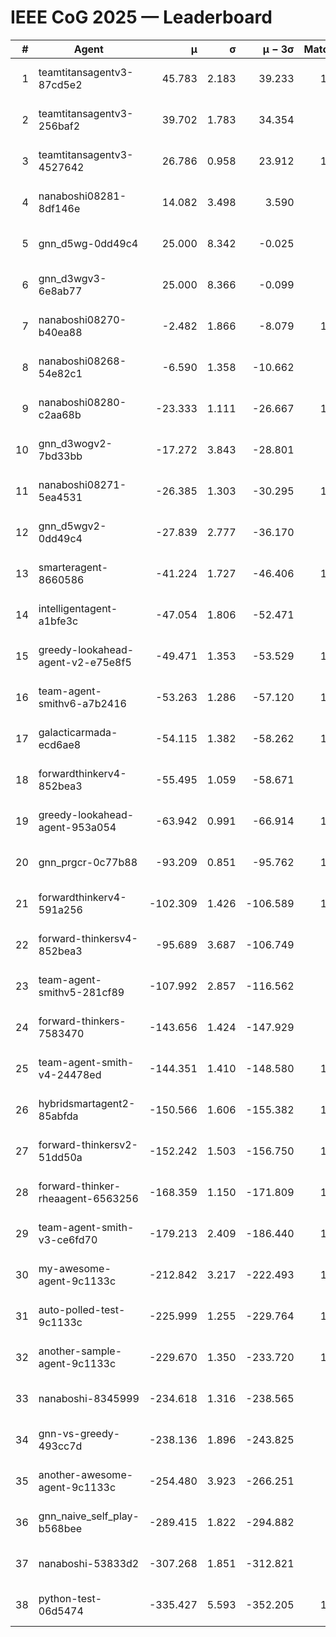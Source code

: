 # IEEE CoG 2025 — Leaderboard

| # | Agent | μ | σ | μ − 3σ | Matches | Updated |
|---:|---|---:|---:|---:|---:|---|
| 1 | teamtitansagentv3-87cd5e2 | 45.783 | 2.183 | 39.233 | 1140 | 2025-08-28 20:28 |
| 2 | teamtitansagentv3-256baf2 | 39.702 | 1.783 | 34.354 | 960 | 2025-08-28 20:28 |
| 3 | teamtitansagentv3-4527642 | 26.786 | 0.958 | 23.912 | 1060 | 2025-08-28 20:28 |
| 4 | nanaboshi08281-8df146e | 14.082 | 3.498 | 3.590 | 50 | 2025-08-28 20:28 |
| 5 | gnn_d5wg-0dd49c4 | 25.000 | 8.342 | -0.025 | 20 | 2025-08-28 20:28 |
| 6 | gnn_d3wgv3-6e8ab77 | 25.000 | 8.366 | -0.099 | 80 | 2025-08-28 20:28 |
| 7 | nanaboshi08270-b40ea88 | -2.482 | 1.866 | -8.079 | 1140 | 2025-08-28 20:28 |
| 8 | nanaboshi08268-54e82c1 | -6.590 | 1.358 | -10.662 | 980 | 2025-08-28 20:28 |
| 9 | nanaboshi08280-c2aa68b | -23.333 | 1.111 | -26.667 | 1200 | 2025-08-28 20:28 |
| 10 | gnn_d3wogv2-7bd33bb | -17.272 | 3.843 | -28.801 | 68 | 2025-08-28 20:28 |
| 11 | nanaboshi08271-5ea4531 | -26.385 | 1.303 | -30.295 | 1560 | 2025-08-28 20:28 |
| 12 | gnn_d5wgv2-0dd49c4 | -27.839 | 2.777 | -36.170 | 40 | 2025-08-28 20:28 |
| 13 | smarteragent-8660586 | -41.224 | 1.727 | -46.406 | 1130 | 2025-08-28 20:28 |
| 14 | intelligentagent-a1bfe3c | -47.054 | 1.806 | -52.471 | 924 | 2025-08-28 20:28 |
| 15 | greedy-lookahead-agent-v2-e75e8f5 | -49.471 | 1.353 | -53.529 | 1270 | 2025-08-28 20:28 |
| 16 | team-agent-smithv6-a7b2416 | -53.263 | 1.286 | -57.120 | 1180 | 2025-08-28 20:28 |
| 17 | galacticarmada-ecd6ae8 | -54.115 | 1.382 | -58.262 | 1080 | 2025-08-28 20:28 |
| 18 | forwardthinkerv4-852bea3 | -55.495 | 1.059 | -58.671 | 896 | 2025-08-28 20:28 |
| 19 | greedy-lookahead-agent-953a054 | -63.942 | 0.991 | -66.914 | 1280 | 2025-08-28 20:28 |
| 20 | gnn_prgcr-0c77b88 | -93.209 | 0.851 | -95.762 | 1030 | 2025-08-28 20:28 |
| 21 | forwardthinkerv4-591a256 | -102.309 | 1.426 | -106.589 | 1147 | 2025-08-28 20:28 |
| 22 | forward-thinkersv4-852bea3 | -95.689 | 3.687 | -106.749 | 882 | 2025-08-28 20:28 |
| 23 | team-agent-smithv5-281cf89 | -107.992 | 2.857 | -116.562 | 940 | 2025-08-28 20:28 |
| 24 | forward-thinkers-7583470 | -143.656 | 1.424 | -147.929 | 920 | 2025-08-28 20:28 |
| 25 | team-agent-smith-v4-24478ed | -144.351 | 1.410 | -148.580 | 1178 | 2025-08-28 20:28 |
| 26 | hybridsmartagent2-85abfda | -150.566 | 1.606 | -155.382 | 1077 | 2025-08-28 20:28 |
| 27 | forward-thinkersv2-51dd50a | -152.242 | 1.503 | -156.750 | 1110 | 2025-08-28 20:28 |
| 28 | forward-thinker-rheaagent-6563256 | -168.359 | 1.150 | -171.809 | 1150 | 2025-08-28 20:28 |
| 29 | team-agent-smith-v3-ce6fd70 | -179.213 | 2.409 | -186.440 | 1278 | 2025-08-28 20:28 |
| 30 | my-awesome-agent-9c1133c | -212.842 | 3.217 | -222.493 | 1160 | 2025-08-28 20:28 |
| 31 | auto-polled-test-9c1133c | -225.999 | 1.255 | -229.764 | 1220 | 2025-08-28 20:28 |
| 32 | another-sample-agent-9c1133c | -229.670 | 1.350 | -233.720 | 1180 | 2025-08-28 20:28 |
| 33 | nanaboshi-8345999 | -234.618 | 1.316 | -238.565 | 920 | 2025-08-28 20:28 |
| 34 | gnn-vs-greedy-493cc7d | -238.136 | 1.896 | -243.825 | 820 | 2025-08-28 20:28 |
| 35 | another-awesome-agent-9c1133c | -254.480 | 3.923 | -266.251 | 960 | 2025-08-28 20:28 |
| 36 | gnn_naive_self_play-b568bee | -289.415 | 1.822 | -294.882 | 860 | 2025-08-28 20:28 |
| 37 | nanaboshi-53833d2 | -307.268 | 1.851 | -312.821 | 960 | 2025-08-28 20:28 |
| 38 | python-test-06d5474 | -335.427 | 5.593 | -352.205 | 1150 | 2025-08-28 20:28 |
